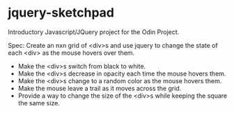 # jquery-sketchpad
Introductory Javascript/JQuery project for the Odin Project.

Spec: Create an nxn grid of \<div\>s and use jquery to change the state of each \<div\> as the mouse hovers over them.

* Make the \<div\>s switch from black to white.
* Make the \<div\>s decrease in opacity each time the mouse hovers them.
* Make the \<div\>s change to a random color as the mouse hovers them.
* Make the mouse leave a trail as it moves across the grid.
* Provide a way to change the size of the \<div\>s while keeping the square the same size.
